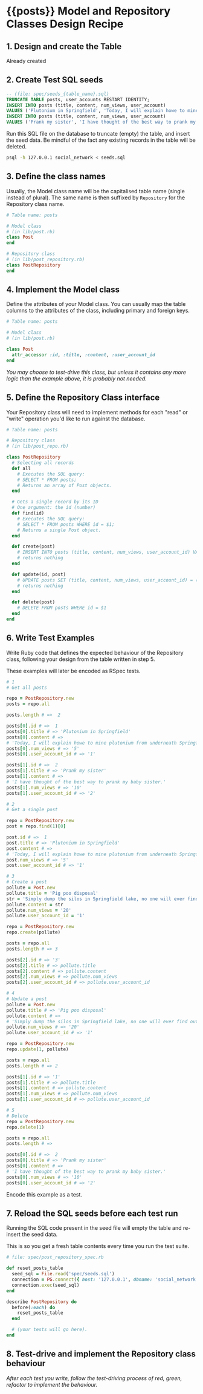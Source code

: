 # {{posts}} Model and Repository Classes Design Recipe


## 1. Design and create the Table

Already created

## 2. Create Test SQL seeds

```sql
-- (file: spec/seeds_{table_name}.sql)
TRUNCATE TABLE posts, user_accounts RESTART IDENTITY;
INSERT INTO posts (title, content, num_views, user_account)
VALUES ('Plutonium in Springfield', 'Today, I will explain howe to mine plutonium from underneath Springfield lake!', '5', '1');
INSERT INTO posts (title, content, num_views, user_account)
VALUES ('Prank my sister', 'I have thought of the best way to prank my baby sister.', '10', '2');
```

Run this SQL file on the database to truncate (empty) the table, and insert the seed data. Be mindful of the fact any existing records in the table will be deleted.

```bash
psql -h 127.0.0.1 social_network < seeds.sql
```

## 3. Define the class names

Usually, the Model class name will be the capitalised table name (single instead of plural). The same name is then suffixed by `Repository` for the Repository class name.

```ruby
# Table name: posts

# Model class
# (in lib/post.rb)
class Post
end

# Repository class
# (in lib/post_repository.rb)
class PostRepository
end
```

## 4. Implement the Model class

Define the attributes of your Model class. You can usually map the table columns to the attributes of the class, including primary and foreign keys.

```ruby
# Table name: posts

# Model class
# (in lib/post.rb)

class Post
  attr_accessor :id, :title, :content, :user_account_id
end
```

*You may choose to test-drive this class, but unless it contains any more logic than the example above, it is probably not needed.*

## 5. Define the Repository Class interface

Your Repository class will need to implement methods for each "read" or "write" operation you'd like to run against the database.

```ruby
# Table name: posts

# Repository class
# (in lib/post_repo.rb)

class PostRepository
  # Selecting all records
  def all
    # Executes the SQL query:
    # SELECT * FROM posts;
    # Returns an array of Post objects.
  end

  # Gets a single record by its ID
  # One argument: the id (number)
  def find(id)
    # Executes the SQL query:
    # SELECT * FROM posts WHERE id = $1;
    # Returns a single Post object.
  end

  def create(post)
    # INSERT INTO posts (title, content, num_views, user_account_id) VALUES ($1, $2, $3, $4)
    # returns nothing
  end

  def update(id, post)
    # UPDATE posts SET (title, content, num_views, user_account_id) = ($1, $2, $3, $4) WHERE id = $5
    # returns nothing
  end

  def delete(post)
    # DELETE FROM posts WHERE id = $1
  end
end
```

## 6. Write Test Examples

Write Ruby code that defines the expected behaviour of the Repository class, following your design from the table written in step 5.

These examples will later be encoded as RSpec tests.

```ruby
# 1
# Get all posts

repo = PostRepository.new
posts = repo.all

posts.length # =>  2

posts[0].id # =>  1
posts[0].title # => 'Plutonium in Springfield'
posts[0].content # => 
# 'Today, I will explain howe to mine plutonium from underneath Springfield lake!'
posts[0].num_views # => '5'
posts[0].user_account_id # => '1'

posts[1].id # =>  2
posts[1].title # => 'Prank my sister'	
posts[1].content # =>
# 'I have thought of the best way to prank my baby sister.'
posts[1].num_views # => '10'
posts[1].user_account_id # => '2'

# 2
# Get a single post

repo = PostRepository.new
post = repo.find(1)[0]

post.id # =>  1
post.title # => 'Plutonium in Springfield'
post.content # =>  
# 'Today, I will explain howe to mine plutonium from underneath Springfield lake!'
post.num_views # => '5'
post.user_account_id # => '1'

# 3
# Create a post
pollute = Post.new
pollute.title = 'Pig poo disposal'
str = 'Simply dump the silos in Springfield lake, no one will ever find out!'
pollute.content = str
pollute.num_views = '20'
pollute.user_account_id = '1'

repo = PostRepository.new
repo.create(pollute)

posts = repo.all
posts.length # => 3

posts[2].id # => '3'
posts[2].title # => pollute.title
posts[2].content # => pollute.content
posts[2].num_views # => pollute.num_views
posts[2].user_account_id # => pollute.user_account_id

# 4
# Update a post
pollute = Post.new
pollute.title # => 'Pig poo disposal'
pollute.content # => 
# 'Simply dump the silos in Springfield lake, no one will ever find out!'
pollute.num_views # => '20'
pollute.user_account_id # => '1'

repo = PostRepository.new
repo.update(1, pollute)

posts = repo.all
posts.length # => 2

posts[1].id # => '1'
posts[1].title # => pollute.title
posts[1].content # => pollute.content
posts[1].num_views # => pollute.num_views
posts[1].user_account_id # => pollute.user_account_id

# 5
# Delete
repo = PostRepository.new
repo.delete(1)

posts = repo.all
posts.length # =>

posts[0].id # =>  2
posts[0].title # => 'Prank my sister'	
posts[0].content # =>
# 'I have thought of the best way to prank my baby sister.'
posts[0].num_views # => '10'
posts[0].user_account_id # => '2'
```

Encode this example as a test.

## 7. Reload the SQL seeds before each test run

Running the SQL code present in the seed file will empty the table and re-insert the seed data.

This is so you get a fresh table contents every time you run the test suite.

```ruby
# file: spec/post_repository_spec.rb

def reset_posts_table
  seed_sql = File.read('spec/seeds.sql')
  connection = PG.connect({ host: '127.0.0.1', dbname: 'social_network' })
  connection.exec(seed_sql)
end

describe PostRepository do
  before(:each) do 
    reset_posts_table
  end

  # (your tests will go here).
end
```

## 8. Test-drive and implement the Repository class behaviour

_After each test you write, follow the test-driving process of red, green, refactor to implement the behaviour._